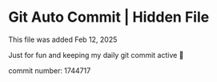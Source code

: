 # Git Auto Commit | Hidden File

This file was added Feb 12, 2025

Just for fun and keeping my daily git commit active 🤪

commit number: 1744717

